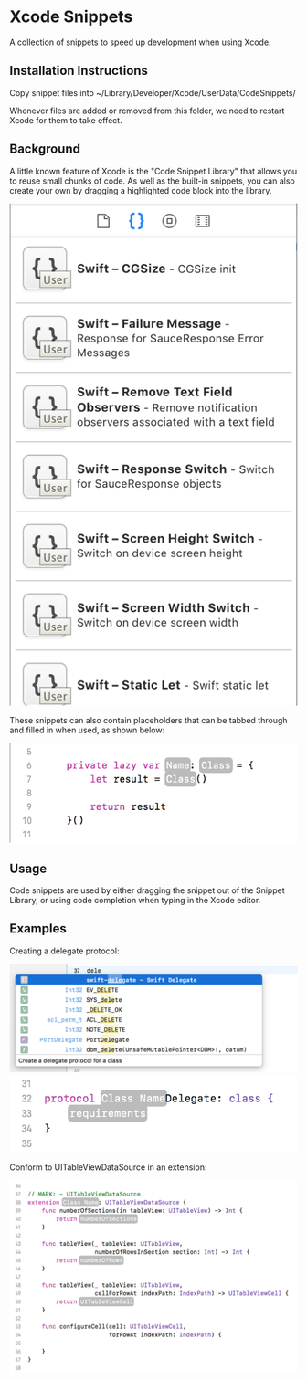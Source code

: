 # Xcode Snippets
A collection of snippets to speed up development when using Xcode.

## Installation Instructions
Copy snippet files into ~/Library/Developer/Xcode/UserData/CodeSnippets/

Whenever files are added or removed from this folder, we need to restart Xcode for them to take effect.

## Background
A little known feature of Xcode is the "Code Snippet Library" that allows you to reuse small chunks of code. As well as the built-in snippets, you can also create your own by dragging a highlighted code block into the library.

![Xcode Code Snippet Library User Interface Pane](images/xcode-code-snippet-library-ui.png)

These snippets can also contain placeholders that can be tabbed through and filled in when used, as shown below:

![Private lazy variable example](images/private-lazy-var.png)

## Usage
Code snippets are used by either dragging the snippet out of the Snippet Library, or using code completion when typing in the Xcode editor.

## Examples
Creating a delegate protocol:

![Typing dele into Xcode text editor](images/delegate-typing.png)
![Resulting code snippet inserted with placeholders](images/delegate-snippet-result.png)

Conform to UITableViewDataSource in an extension:

![UITableViewDataSource methods in extension](images/table-view-data-source-extension.png)
